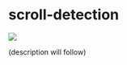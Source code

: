# scroll-detection

[![](https://img.shields.io/badge/status-WIP-red.svg)](https://deflectn.github.io/scroll-detection)

(description will follow)
